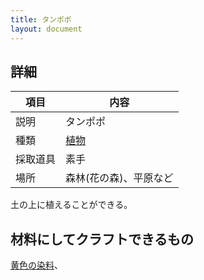 ```yaml
---
title: タンポポ
layout: document
---
```

## 詳細

|項目|内容|
|---|---|
|説明|タンポポ|
|種類|[植物](植物)|
|採取道具|素手|
|場所|森林(花の森)、平原など|

土の上に植えることができる。

## 材料にしてクラフトできるもの

[黄色の染料](黄色の染料)、
